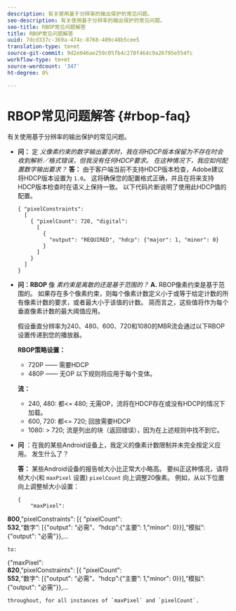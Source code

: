```yaml
---
description: 有关使用基于分辨率的输出保护的常见问题。
seo-description: 有关使用基于分辨率的输出保护的常见问题。
seo-title: RBOP常见问题解答
title: RBOP常见问题解答
uuid: 7dcd337c-369a-474c-8768-409c48b5cee5
translation-type: tm+mt
source-git-commit: 9d2e046ae259c05fb4c278f464c9a26795e554fc
workflow-type: tm+mt
source-wordcount: '347'
ht-degree: 0%

---
```



# RBOP常见问题解答 {#rbop-faq}

有关使用基于分辨率的输出保护的常见问题。

* **问：** 定 *义像素约束的数字输出要求时，我在将HDCP版本保留为不存在时会收到解析／格式错误，但我没有任何HDCP要求。 在这种情况下，我应如何配置数字输出要求？* **答：** 由于客户端当前不支持HDCP版本检查，Adobe建议将HDCP版本设置为 `1.0`。 这将确保您的配置格式正确，并且在将来支持HDCP版本检查时在语义上保持一致。 以下代码片断说明了使用此HDCP值的配置。

   ```
   { "pixelConstraints":  
     [  
       { "pixelCount": 720, "digital":  
         [  
           {  
             "output": "REQUIRED", "hdcp": {"major": 1, "minor": 0}  
           }  
         ]  
       }  
     ]  
   }
   ```

* **问：RBOP** 像 *素约束是离散的还是基于范围的？* **A.** RBOP像素约束是基于范围的。 如果存在多个像素约束，则每个像素计数定义小于或等于给定计数的所有像素计数的要求，或者最大小于该值的计数。 简而言之，这些值将作为每个垂直像素计数的最大阈值应用。

   假设垂直分辨率为240、480、600、720和1080的MBR流会通过以下RBOP设置传递到您的播放器。

   **RBOP策略设置：**

   * 720P —— 需要HDCP
   * 480P —— 无OP
   以下规则将应用于每个变体。

   **流：**

   * 240, 480: 都&lt;= 480; 无需OP，流将在HDCP存在或没有HDCP的情况下加载。
   * 600, 720: 都&lt;= 720; 回放需要HDCP
   * 1080: > 720; 流是列出的块（返回错误），因为在上述规则中找不到它。


* **问** ：在我的某些Android设备上，我定义的像素计数限制并未完全按定义应用。 发生什么了？

   **答：** 某些Android设备的报告帧大小比正常大小略高。 要纠正这种情况，请将帧大小(和 `maxPixel` 设置) `pixelCount` 向上调整20像素。 例如，从以下位置向上调整帧大小设置：

   ```
   { 
       "maxPixel":  
   
<b>800</b>,&quot;pixelConstraints&quot;: [{ &quot;pixelCount&quot;:\
<b>532</b>,“数字”: [{&quot;output&quot;: “必需”、“hdcp”:{“主要”: 1,&quot;minor&quot;: 0}}],“模拟”: {&quot;output&quot;: &quot;必需&quot;}},...

```
to: 
```
{&quot;maxPixel&quot;:\
<b>820</b>,&quot;pixelConstraints&quot;: [{ &quot;pixelCount&quot;:\
<b>552</b>,“数字”: [{&quot;output&quot;: “必需”、“hdcp”:{“主要”: 1,&quot;minor&quot;: 0}}],“模拟”: {&quot;output&quot;: &quot;必需&quot;}},...

```
throughout, for all instances of `maxPixel` and `pixelCount`.

